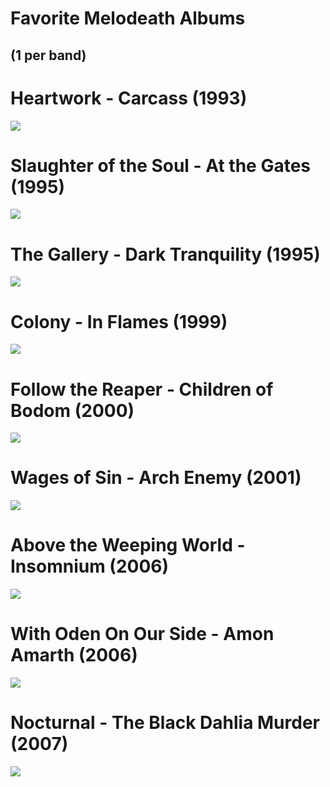 # Favorite Melodeath Albums

## (1 per band)

# Heartwork - Carcass (1993)
![](img/melodeath/hw.webp)

# Slaughter of the Soul - At the Gates (1995)
![](img/melodeath/sots.webp)

# The Gallery - Dark Tranquility (1995)
![](img/melodeath/tg.webp)

# Colony - In Flames (1999)
![](img/melodeath/cln.webp)

# Follow the Reaper - Children of Bodom (2000)
![](img/melodeath/ftr.webp)

# Wages of Sin - Arch Enemy (2001)
![](img/melodeath/wos.webp)

# Above the Weeping World - Insomnium (2006)
![](img/melodeath/atww.webp)

# With Oden On Our Side - Amon Amarth (2006)
![](img/melodeath/wooos.webp)

# Nocturnal - The Black Dahlia Murder (2007)
![](img/melodeath/nctrnl.webp)
